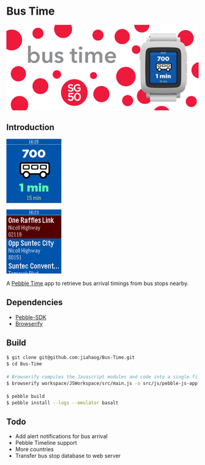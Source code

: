# Bus Time

![Header](https://raw.githubusercontent.com/jiahaog/Bus-Time/master/workspace/Resources/MarketingHeader-color.png?token=AGyEPTM8xQ5ZouN-f07WwwJ7X-3t3sMVks5V1WMVwA%3D%3D)

## Introduction

![Screenshot2](https://raw.githubusercontent.com/jiahaog/Bus-Time/master/workspace/Resources/screenshots/screenshot-2-color.png?token=AGyEPVk-8LAkrEpE4rAyrmWVYx1lcr1Lks5V1WMXwA%3D%3D)

![Screenshot1](https://raw.githubusercontent.com/jiahaog/Bus-Time/master/workspace/Resources/screenshots/screenshot-1-color.png?token=AGyEPXViwQA9JtV96Y4MSO3ZLllIwFhVks5V1WMZwA%3D%3D)

A [Pebble Time](http://getpebble.com) app to retrieve bus arrival timings from bus stops nearby.

## Dependencies

- [Pebble-SDK](http://developer.getpebble.com/sdk/install/mac/)
- [Browserify](http://browserify.org)

## Build

```bash
$ git clone git@github.com:jiahaog/Bus-Time.git
$ cd Bus-Time

# Browserify compiles the Javascript modules and code into a single file
$ browserify workspace/JSWorkspace/src/main.js -o src/js/pebble-js-app.js 

$ pebble build 
$ pebble install --logs --emulator basalt
```
## Todo

- Add alert notifications for bus arrival
- Pebble Timeline support
- More countries
- Transfer bus stop database to web server
